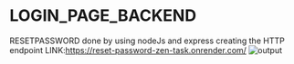 # LOGIN_PAGE_BACKEND
RESETPASSWORD done by using nodeJs and express creating the HTTP endpoint 
LINK:https://reset-password-zen-task.onrender.com/
![output](https://github.com/SunilSurendran1906/LOGIN_PAGE_BACKEND/assets/133184647/0b660197-14b2-4efb-9cc3-b5224deb00ff)
